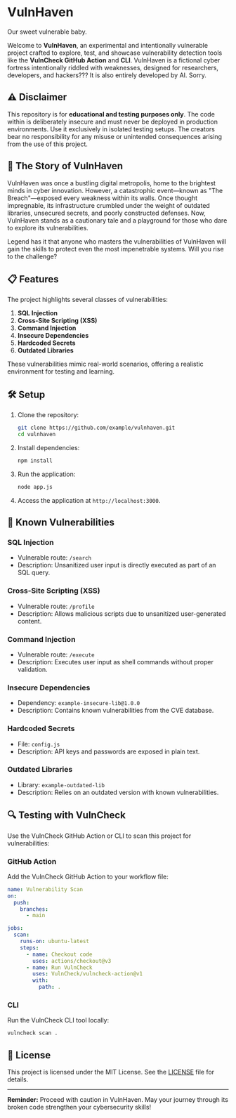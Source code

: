 # VulnHaven
Our sweet vulnerable baby.

Welcome to **VulnHaven**, an experimental and intentionally vulnerable project crafted to explore, test, and showcase vulnerability detection tools like the **VulnCheck GitHub Action** and **CLI**. VulnHaven is a fictional cyber fortress intentionally riddled with weaknesses, designed for researchers, developers, and hackers??? It is also entirely developed by AI. Sorry.

## ⚠️ Disclaimer

This repository is for **educational and testing purposes only**. The code within is deliberately insecure and must never be deployed in production environments. Use it exclusively in isolated testing setups. The creators bear no responsibility for any misuse or unintended consequences arising from the use of this project.

## 🌌 The Story of VulnHaven

VulnHaven was once a bustling digital metropolis, home to the brightest minds in cyber innovation. However, a catastrophic event—known as "The Breach"—exposed every weakness within its walls. Once thought impregnable, its infrastructure crumbled under the weight of outdated libraries, unsecured secrets, and poorly constructed defenses. Now, VulnHaven stands as a cautionary tale and a playground for those who dare to explore its vulnerabilities. 

Legend has it that anyone who masters the vulnerabilities of VulnHaven will gain the skills to protect even the most impenetrable systems. Will you rise to the challenge?

## 📋 Features

The project highlights several classes of vulnerabilities:

1. **SQL Injection**
2. **Cross-Site Scripting (XSS)**
3. **Command Injection**
4. **Insecure Dependencies**
5. **Hardcoded Secrets**
6. **Outdated Libraries**

These vulnerabilities mimic real-world scenarios, offering a realistic environment for testing and learning.

## 🛠️ Setup

1. Clone the repository:
   ```bash
   git clone https://github.com/example/vulnhaven.git
   cd vulnhaven
   ```

2. Install dependencies:
   ```bash
   npm install
   ```

3. Run the application:
   ```bash
   node app.js
   ```

4. Access the application at `http://localhost:3000`.

## 🚩 Known Vulnerabilities

### SQL Injection
- Vulnerable route: `/search`
- Description: Unsanitized user input is directly executed as part of an SQL query.

### Cross-Site Scripting (XSS)
- Vulnerable route: `/profile`
- Description: Allows malicious scripts due to unsanitized user-generated content.

### Command Injection
- Vulnerable route: `/execute`
- Description: Executes user input as shell commands without proper validation.

### Insecure Dependencies
- Dependency: `example-insecure-lib@1.0.0`
- Description: Contains known vulnerabilities from the CVE database.

### Hardcoded Secrets
- File: `config.js`
- Description: API keys and passwords are exposed in plain text.

### Outdated Libraries
- Library: `example-outdated-lib`
- Description: Relies on an outdated version with known vulnerabilities.

## 🔍 Testing with VulnCheck

Use the VulnCheck GitHub Action or CLI to scan this project for vulnerabilities:

### GitHub Action
Add the VulnCheck GitHub Action to your workflow file:
```yaml
name: Vulnerability Scan
on:
  push:
    branches:
      - main

jobs:
  scan:
    runs-on: ubuntu-latest
    steps:
      - name: Checkout code
        uses: actions/checkout@v3
      - name: Run VulnCheck
        uses: VulnCheck/vulncheck-action@v1
        with:
          path: .
```

### CLI
Run the VulnCheck CLI tool locally:
```bash
vulncheck scan .
```

## 📜 License

This project is licensed under the MIT License. See the [LICENSE](LICENSE) file for details.

---

**Reminder:** Proceed with caution in VulnHaven. May your journey through its broken code strengthen your cybersecurity skills!